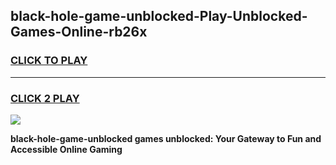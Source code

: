 
## black-hole-game-unblocked-Play-Unblocked-Games-Online-rb26x
<h3>
<a href="https://premium76.site?title=black-hole-game-unblocked&ref=25A">CLICK TO PLAY</a></h3>
<hr>

<h3>
<a href="https://premium76.site?title=black-hole-game-unblocked&ref=25A">CLICK 2 PLAY</a>
  
</h3>

<a href="https://premium76.site?title=black-hole-game-unblocked&ref=25A"><img src="https://clearcache.store/games.png"></a>


**black-hole-game-unblocked games unblocked: Your Gateway to Fun and Accessible Online Gaming**
